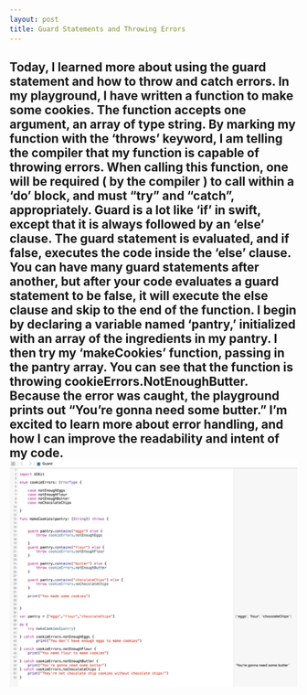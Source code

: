 ```yaml
---
layout: post
title: Guard Statements and Throwing Errors
---
```


Today, I learned more about using the guard statement and how to throw and catch errors. In my playground, I have written a function to make some cookies. The function accepts one argument, an array of type string. By marking my function with the ‘throws’ keyword, I am telling the compiler that my function is capable of throwing errors. When calling this function, one will be required ( by the compiler ) to call within a ‘do’ block, and must “try” and “catch”, appropriately. 
Guard is a lot like ‘if’ in swift, except that it is always followed by an ‘else’ clause. The guard statement is evaluated, and if false, executes the code inside the ‘else’ clause. You can have many guard statements after another, but after your code evaluates a guard statement to be false, it will execute the else clause and skip to the end of the function. 
I begin by declaring a variable named ‘pantry,’ initialized with an array of the ingredients in my pantry. I then try my ‘makeCookies’ function, passing in the pantry array. You can see that the function is throwing cookieErrors.NotEnoughButter. Because the error was caught, the playground prints out “You’re gonna need some butter.”
I’m excited to learn more about error handling, and how I can improve the readability and intent of my code.
![Guard Statement Playground](https://github.com/macbellingrath/macbellingrath.github.io/blob/master/Assets/1439839511_thumb.png)
-----

